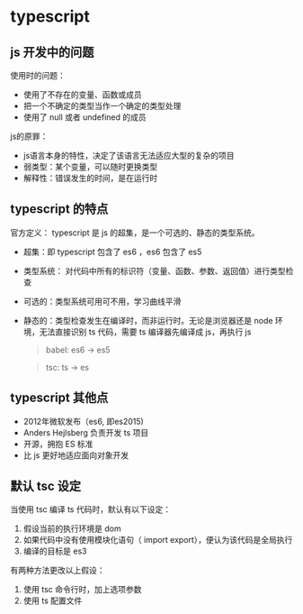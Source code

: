 # typescript
## js 开发中的问题
使用时的问题：
- 使用了不存在的变量、函数或成员
- 把一个不确定的类型当作一个确定的类型处理
- 使用了 null 或者 undefined 的成员

js的原罪：
- js语言本身的特性，决定了该语言无法适应大型的复杂的项目
- 弱类型：某个变量，可以随时更换类型
- 解释性：错误发生的时间，是在运行时

## typescript 的特点
官方定义： typescript 是 js 的超集，是一个可选的、静态的类型系统。
- 超集：即 typescript 包含了 es6 ，es6 包含了 es5
- 类型系统： 对代码中所有的标识符（变量、函数、参数、返回值）进行类型检查
- 可选的：类型系统可用可不用，学习曲线平滑
- 静态的：类型检查发生在编译时，而非运行时。无论是浏览器还是 node 环境，无法直接识别 ts 代码，需要 ts 编译器先编译成 js，再执行 js

  > babel: es6 -> es5

  > tsc: ts -> es

## typescript 其他点
- 2012年微软发布（es6, 即es2015)
- Anders Hejlsberg 负责开发 ts 项目
- 开源，拥抱 ES 标准
- 比 js 更好地适应面向对象开发


## 默认 tsc 设定
当使用 tsc 编译 ts 代码时，默认有以下设定：
1. 假设当前的执行环境是 dom
2. 如果代码中没有使用模块化语句（ import export），便认为该代码是全局执行
3. 编译的目标是 es3

有两种方法更改以上假设：
1. 使用 tsc 命令行时，加上选项参数
2. 使用 ts 配置文件
